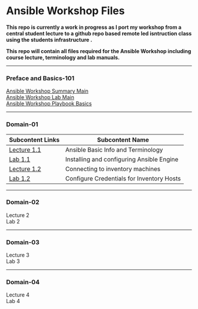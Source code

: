# Ansible Workshop Files

**This repo is currently a work in progress as I port my workshop from a central student lecture to a github repo based remote led isntruction class using the students infrastructure .**

**This repo will contain all files required for the Ansible Workshop including course lecture, terminology and lab manuals.**

_____________________________________________
### Preface and Basics-101
[Ansible Workshop Summary Main](/docs/WORKSHOP-MAIN.md#ansible-workshop--ansible-basics)<br>
[Ansible Workshop Lab Main](/docs/LAB-MAIN.md#lab-main)<br>
[Ansible Workshop Playbook Basics](/docs/PLAY-BASICS-MAIN.md)<br>
_____________________________________________
### Domain-01
| Subcontent Links | Subcontent Name |
|------------|-----------------|
|[Lecture 1.1](/docs/LECTURE1.1-MAIN.md)<br> | Ansible Basic Info and Terminology |
|[Lab 1.1 ](/docs/LAB1.1-MAIN.md) | Installing and configuring Ansible Engine |
|[Lecture 1.2](/docs/LECTURE1.2-MAIN.md)| Connecting to inventory machines |
|[Lab 1.2](/docs/LAB1.2-MAIN.md) | Configure Credentials for Inventory Hosts |
_____________________________________________
### Domain-02
Lecture 2<br>
Lab 2<br>
_____________________________________________
### Domain-03
Lecture 3<br>
Lab 3<br>
_____________________________________________
### Domain-04
Lecture 4<br>
Lab 4<br>



